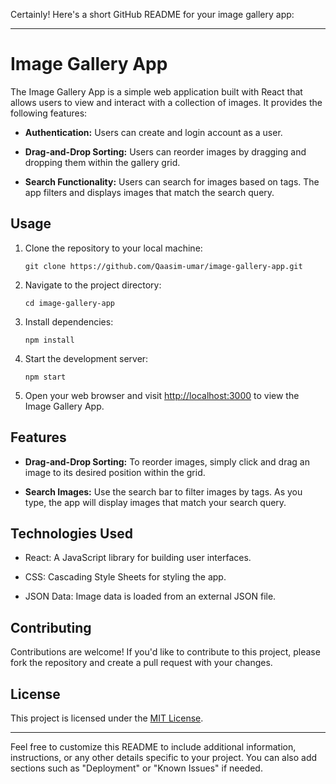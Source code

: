 Certainly! Here's a short GitHub README for your image gallery app:

---

# Image Gallery App

The Image Gallery App is a simple web application built with React that allows users to view and interact with a collection of images. It provides the following features:

- **Authentication:** Users can create and login account as a user.
  
- **Drag-and-Drop Sorting:** Users can reorder images by dragging and dropping them within the gallery grid.

- **Search Functionality:** Users can search for images based on tags. The app filters and displays images that match the search query.

## Usage

1. Clone the repository to your local machine:

   ```
   git clone https://github.com/Qaasim-umar/image-gallery-app.git
   ```

2. Navigate to the project directory:

   ```
   cd image-gallery-app
   ```

3. Install dependencies:

   ```
   npm install
   ```

4. Start the development server:

   ```
   npm start
   ```

5. Open your web browser and visit [http://localhost:3000](http://localhost:3000) to view the Image Gallery App.

## Features

- **Drag-and-Drop Sorting:** To reorder images, simply click and drag an image to its desired position within the grid.

- **Search Images:** Use the search bar to filter images by tags. As you type, the app will display images that match your search query.

## Technologies Used

- React: A JavaScript library for building user interfaces.

- CSS: Cascading Style Sheets for styling the app.

- JSON Data: Image data is loaded from an external JSON file.

## Contributing

Contributions are welcome! If you'd like to contribute to this project, please fork the repository and create a pull request with your changes.

## License

This project is licensed under the [MIT License](LICENSE).

---

Feel free to customize this README to include additional information, instructions, or any other details specific to your project. You can also add sections such as "Deployment" or "Known Issues" if needed.
